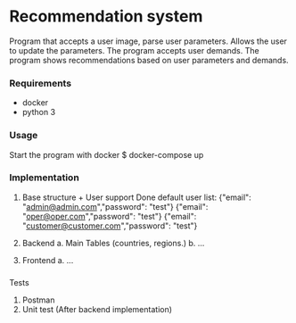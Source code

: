 # Recommendation system
Program that accepts a user image, parse user parameters. Allows the user to update the parameters.
The program accepts user demands.
The program shows recommendations based on user parameters and demands.

### Requirements
- docker
- python 3

### Usage
Start the program with docker
  $ docker-compose up


### Implementation
   1. Base structure + User support Done
      default user list:
      {"email": "admin@admin.com","password": "test"}
      {"email": "oper@oper.com","password": "test"}
      {"email": "customer@customer.com","password": "test"}
        
   2. Backend
      a. Main Tables (countries, regions.)
      b. ...               
   3. Frontend
      a. ...

###
  Tests
  1. Postman
  2. Unit test (After backend implementation)
